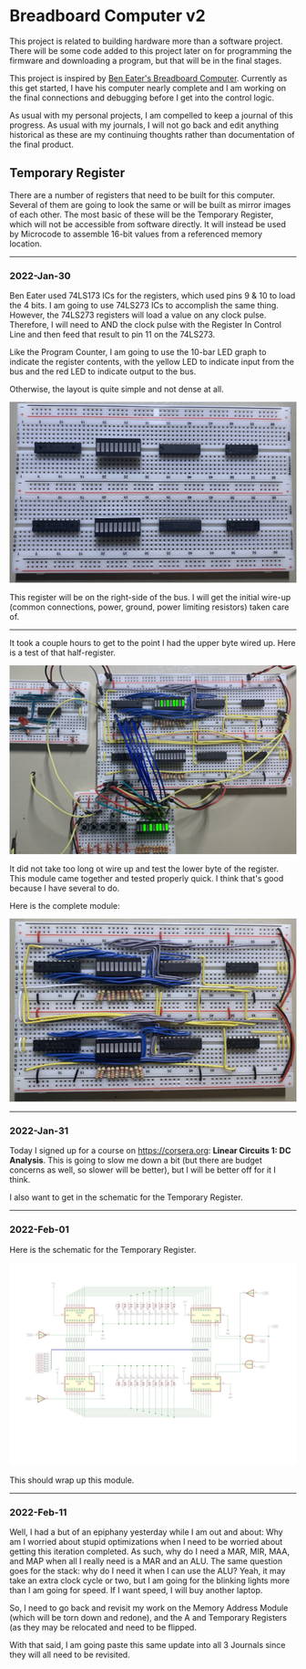# Breadboard Computer v2

This project is related to building hardware more than a software project.  There will be some code added to this project later on for programming the firmware and downloading a program, but that will be in the final stages.

This project is inspired by [Ben Eater's Breadboard Computer](https://eater.net/8bit).  Currently as this get started, I have his computer nearly complete and I am working on the final connections and debugging before I get into the control logic.

As usual with my personal projects, I am compelled to keep a journal of this progress.  As usual with my journals, I will not go back and edit anything historical as these are my continuing thoughts rather than documentation of the final product.


## Temporary Register

There are a number of registers that need to be built for this computer.  Several of them are going to look the same or will be built as mirror images of each other.  The most basic of these will be the Temporary Register, which will not be accessible from software directly.  It will instead be used by Microcode to assemble 16-bit values from a referenced memory location.


---

### 2022-Jan-30

Ben Eater used 74LS173 ICs for the registers, which used pins 9 & 10 to load the 4 bits.  I am going to use 74LS273 ICs to accomplish the same thing.  However, the 74LS273 registers will load a value on any clock pulse.  Therefore, I will need to AND the clock pulse with the Register In Control Line and then feed that result to pin 11 on the 74LS273.

Like the Program Counter, I am going to use the 10-bar LED graph to indicate the register contents, with the yellow LED to indicate input from the bus and the red LED to indicate output to the bus.

Otherwise, the layout is quite simple and not dense at all.

![Temporary Register Initial Layout](../images/IMG_7437.jpg)

This register will be on the right-side of the bus.  I will get the initial wire-up (common connections, power, ground, power limiting resistors) taken care of.

---

It took a couple hours to get to the point I had the upper byte wired up.  Here is a test of that half-register.

![Testing Upper Byte](../images/IMG_7439.jpg)

It did not take too long ot wire up and test the lower byte of the register.  This module came together and tested properly quick.  I think that's good because I have several to do.

Here is the complete module:

![Complete Temporary Register Module](../images/IMG_7440.jpg)


---

### 2022-Jan-31

Today I signed up for a course on https://corsera.org: **Linear Circuits 1: DC Analysis**.  This is going to slow me down a bit (but there are budget concerns as well, so slower will be better), but I will be better off for it I think.

I also want to get in the schematic for the Temporary Register.


---

### 2022-Feb-01

Here is the schematic for the Temporary Register.

![Temporary Register Schematic](../kicad/temporary-register-module/temporary-register-module-v1.jpg)

This should wrap up this module.


---

### 2022-Feb-11

Well, I had a but of an epiphany yesterday while I am out and about: Why am I worried about stupid optimizations when I need to be worried about getting this iteration completed.  As such, why do I need a MAR, MIR, MAA, and MAP when all I really need is a MAR and an ALU.  The same question goes for the stack: why do I need it when I can use the ALU?  Yeah, it may take an extra clock cycle or two, but I am going for the blinking lights more than I am going for speed.  If I want speed, I will buy another laptop.

So, I need to go back and revisit my work on the Memory Address Module (which will be torn down and redone), and the A and Temporary Registers (as they may be relocated and need to be flipped.

With that said, I am going paste this same update into all 3 Journals since they will all need to be revisited.
